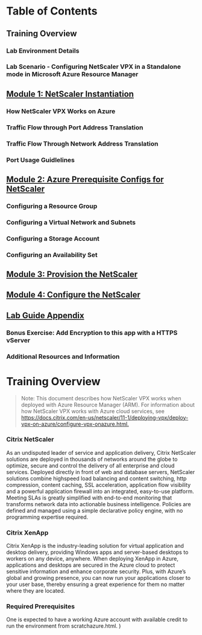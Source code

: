 
# Table of Contents

## Training Overview
### Lab Environment Details
### Lab Scenario - Configuring NetScaler VPX in a Standalone mode in Microsoft Azure Resource Manager
## [Module 1: NetScaler Instantiation](./Module1/README.md)
### How NetScaler VPX Works on Azure
### Traffic Flow through Port Address Translation
### Traffic Flow Through Network Address Translation
### Port Usage Guidlelines
## [Module 2: Azure Prerequisite Configs for NetScaler](./Module1/README.md)
### Configuring a Resource Group
### Configuring a Virtual Network and Subnets
### Configuring a Storage Account
### Configuring an Availability Set
## [Module 3: Provision the NetScaler](./Module3/README.md)
## [Module 4: Configure the NetScaler](./Module4/README.md)
## [Lab Guide Appendix](./LabGuideAppendix/README.md)
### Bonus Exercise: Add Encryption to this app with a HTTPS vServer
### Additional Resources and Information

# Training Overview

> Note: This document describes how NetScaler VPX works when deployed with Azure Resource Manager (ARM). For information about how NetScaler VPX works with Azure cloud services, see[ https://docs.citrix.com/en-us/netscaler/11-1/deploying-vpx/deploy-vpx-on-azure/configure-vpx-onazure.html. ](http://docs.citrix.com/en-us/netscaler/11-1/deploying-vpx/deploy-vpx-on-azure/configure-vpx-on-azure.html )

### Citrix NetScaler
As an undisputed leader of service and application delivery, Citrix NetScaler solutions are deployed in thousands of networks around the globe to optimize, secure and control the delivery of all enterprise and cloud services. Deployed directly in front of web and database servers, NetScaler solutions combine highspeed load balancing and content switching, http compression, content caching, SSL acceleration, application flow visibility and a powerful application firewall into an integrated, easy-to-use platform. Meeting SLAs is greatly simplified with end-to-end monitoring that transforms network data into actionable business intelligence. Policies are defined and managed using a simple declarative policy engine, with no programming expertise required.

### Citrix XenApp
Citrix XenApp is the industry-leading solution for virtual application and desktop delivery, providing Windows apps and server-based desktops to workers on any device, anywhere. When deploying XenApp in Azure, applications and desktops are secured in the Azure cloud to protect sensitive information and enhance corporate security. Plus, with Azure’s global and growing presence, you can now run your applications closer to your user base, thereby ensuring a great experience for them no matter where they are located. 


### Required Prerequisites

One is expected to have a working Azure account with available credit to run the environment from scratchazure.html. )


